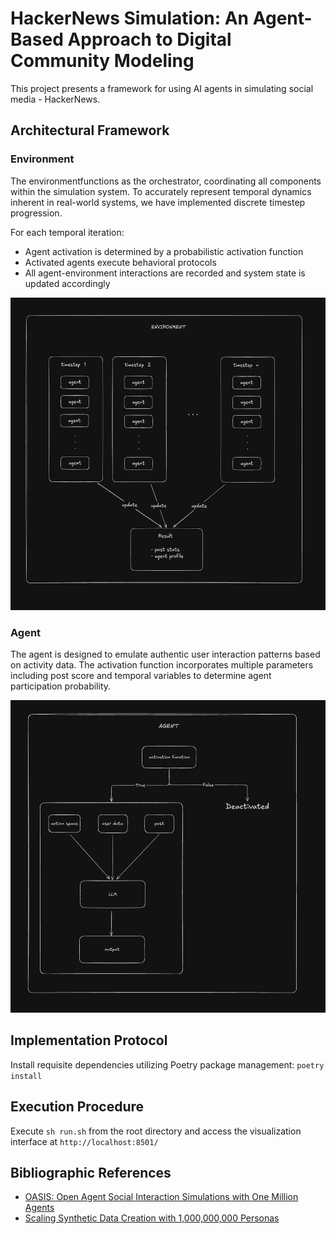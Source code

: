 # HackerNews Simulation: An Agent-Based Approach to Digital Community Modeling

This project presents a framework for using AI agents in simulating social media - HackerNews.

## Architectural Framework

### Environment

The environmentfunctions as the orchestrator, coordinating all components within the simulation system. To accurately represent temporal dynamics inherent in real-world systems, we have implemented discrete timestep progression.

For each temporal iteration:
- Agent activation is determined by a probabilistic activation function
- Activated agents execute behavioral protocols
- All agent-environment interactions are recorded and system state is updated accordingly

<img src="./assets/environment.png" width="600" height="500">

### Agent

The agent is designed to emulate authentic user interaction patterns based on activity data. The activation function incorporates multiple parameters including post score and temporal variables to determine agent participation probability.

<img src="./assets/agent.png" width="600" height="500">

## Implementation Protocol

Install requisite dependencies utilizing Poetry package management: `poetry install`

## Execution Procedure

Execute `sh run.sh` from the root directory and access the visualization interface at `http://localhost:8501/`

## Bibliographic References

- [OASIS: Open Agent Social Interaction Simulations with One Million Agents](https://arxiv.org/abs/2411.11581)
- [Scaling Synthetic Data Creation with 1,000,000,000 Personas](https://arxiv.org/abs/2406.20094)
